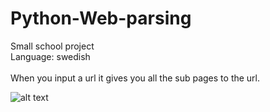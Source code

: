# Python-Web-parsing

Small school project </br>
Language: swedish </br>
</br>
When you input a url it gives you all the sub pages to the url.


![alt text](https://cdn.discordapp.com/attachments/746464734664065175/1088132179554476082/image.png)
